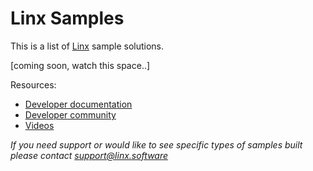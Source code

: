 # Linx Samples

This is a list of [Linx](https://linx.software) sample solutions.

[coming soon, watch this space..]

Resources:
- [Developer documentation](https://linx.software/docs/)
- [Developer community](https://community.linx.software/)
- [Videos](https://www.youtube.com/channel/UCO4KWEv8nUzeaFRO4zKS4gA/videos)

*If you need support or would like to see specific types of samples built please contact support@linx.software*
